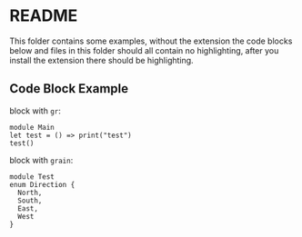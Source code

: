 # README
This folder contains some examples, without the extension the code blocks below and files in this folder should all contain no highlighting, after you install the extension there should be highlighting.


## Code Block Example

block with `gr`:
```gr
module Main
let test = () => print("test")
test()
```

block with `grain`:
```grain
module Test
enum Direction {
  North,
  South,
  East,
  West
}
```
